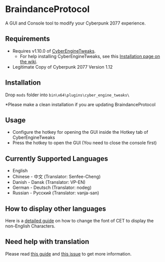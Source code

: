 # BraindanceProtocol

A GUI and Console tool to modify your Cyberpunk 2077 experience.

## Requirements

- Requires v1.10.0 of [CyberEngineTweaks](https://github.com/yamashi/CyberEngineTweaks/releases/tag/v1.10.0).
  - For help installing CyberEngineTweaks, see this [Installation page on the wiki](https://wiki.cybermods.net/cyber-engine-tweaks/getting-started/installing).
- Legitimate Copy of Cyberpunk 2077 Version 1.12

## Installation

Drop `mods` folder into `bin\x64\plugins\cyber_engine_tweaks\`

*Please make a clean installation if you are updating BraindanceProtocol

## Usage

- Configure the hotkey for opening the GUI inside the Hotkey tab of CyberEngineTweaks
- Press the hotkey to open the GUI (You need to close the console first)

## Currently Supported Languages

- English
- Chinese - 中文 (Translator: Senfee-Cheng)
- Danish - Dansk (Translator: VP-EN)
- German - Deutsch (Translator: nodeg)
- Russian - Русский (Translator: vanja-san)

## How to display other languages
Here is a [detailed guide](https://wiki.cybermods.net/cyber-engine-tweaks/getting-started/configuration/change-font-and-font-size#how-to-display-non-english-characters) on how to change the font of CET to display the non-English Characters. 

## Need help with translation

Please read [this guide](https://github.com/WolvenKit/BraindanceProtocol/blob/main/mods/braindance_protocol/lang/README.md) and [this issue](https://github.com/WolvenKit/BraindanceProtocol/issues/53) to get more information.
